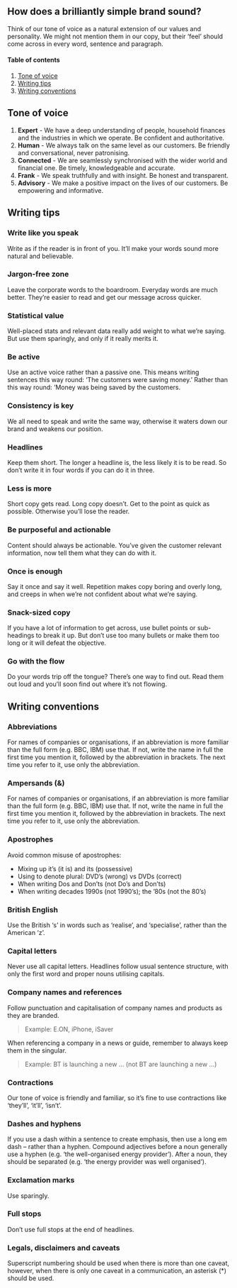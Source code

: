 ## How does a brilliantly simple brand sound?

Think of our tone of voice as a natural extension of our values and personality. We might not mention them in our copy, but their ‘feel’ should come across in every word, sentence and paragraph.

#### Table of contents
1. [Tone of voice](#tone-of-voice)
2. [Writing tips](#writing-tips)
3. [Writing conventions](#writing-conventions)

## Tone of voice

1. **Expert** - We have a deep understanding of people, household finances and the industries in which we operate. Be confident and authoritative.
2. **Human** - We always talk on the same level as our customers. Be friendly and conversational, never patronising.
3. **Connected** - We are seamlessly synchronised with the wider world and financial one. Be timely, knowledgeable and accurate.
4. **Frank** - We speak truthfully and with insight. Be honest and transparent.
5. **Advisory** - We make a positive impact on the lives of our customers. Be empowering and informative.

## Writing tips

### Write like you speak
Write as if the reader is in front of you. It’ll make your words sound more natural and believable.

### Jargon-free zone
Leave the corporate words to the boardroom. Everyday words are much better. They’re easier to read and get our message across quicker.

### Statistical value
Well-placed stats and relevant data really add weight to what we’re saying. But use them sparingly, and only if it really merits it.

### Be active
Use an active voice rather than a passive one. This means writing sentences this way round: ‘The customers were saving money.’ Rather than this way round: ‘Money was being saved by the customers.

### Consistency is key
We all need to speak and write the same way, otherwise it waters down our brand and weakens our position.

### Headlines
Keep them short. The longer a headline is, the less likely it is to be read. So don’t write it in four words if you can do it in three.

### Less is more
Short copy gets read. Long copy doesn’t. Get to the point as quick as possible. Otherwise you’ll lose the reader.

### Be purposeful and actionable
Content should always be actionable. You’ve given the customer relevant information, now tell them what they can do with it.

### Once is enough
Say it once and say it well. Repetition makes copy boring and overly long, and creeps in when we’re not confident about what we’re saying.

### Snack-sized copy
If you have a lot of information to get across, use bullet points or sub-headings to break it up. But don’t use too many bullets or make them too long or it will defeat the objective.

### Go with the flow
Do your words trip off the tongue? There’s one way to find out. Read them out loud and you’ll soon find out where it’s not flowing.

## Writing conventions

### Abbreviations

For names of companies or organisations, if an abbreviation is more familiar than the full form (e.g. BBC, IBM) use that. If not, write the name in full the first time you mention it, followed by the abbreviation in brackets. The next time you refer to it, use only the abbreviation.

### Ampersands (&)

For names of companies or organisations, if an abbreviation is more familiar than the full form (e.g. BBC, IBM) use that. If not, write the name in full the first time you mention it, followed by the abbreviation in brackets. The next time you refer to it, use only the abbreviation.

### Apostrophes
Avoid common misuse of apostrophes:

- Mixing up it’s (it is) and its (possessive)
- Using to denote plural: DVD’s (wrong) vs DVDs (correct)
- When writing Dos and Don’ts (not Do’s and Don’ts)
- When writing decades 1990s (not 1990’s); the ’80s (not the 80’s)

### British English

Use the British ‘s’ in words such as ‘realise’, and ‘specialise’, rather than the American ‘z’.

### Capital letters

Never use all capital letters. Headlines follow usual sentence structure, with only the first word and proper nouns utilising capitals.

### Company names and references

Follow punctuation and capitalisation of company names and products as they are branded.
> Example: E.ON, iPhone, iSaver

When referencing a company in a news or guide, remember to always keep them in the singular.
> Example: BT is launching a new ... (not BT are launching a new ...)

### Contractions

Our tone of voice is friendly and familiar, so it’s fine to use contractions like ‘they’ll’, ‘it’ll’, ‘isn’t’.

### Dashes and hyphens
If you use a dash within a sentence to create emphasis, then use a long em dash – rather than a hyphen.
Compound adjectives before a noun generally use a hyphen (e.g. ‘the well-organised energy provider’). After a noun, they should be separated (e.g. ‘the energy provider was well organised’).

### Exclamation marks
Use sparingly.

### Full stops
Don’t use full stops at the end of headlines.

### Legals, disclaimers and caveats
Superscript numbering should be used when there is more than one caveat, however, when there is only one caveat in a communication, an asterisk (*) should be used.
